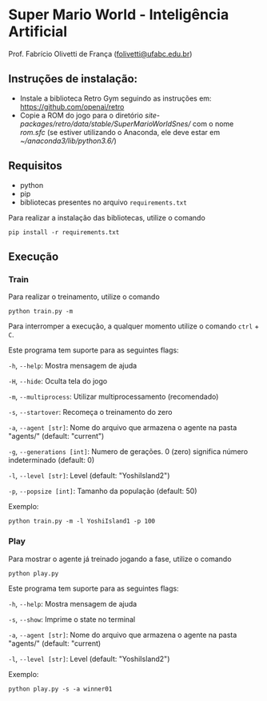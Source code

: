 # Super Mario World - Inteligência Artificial

Prof. Fabrício Olivetti de França (folivetti@ufabc.edu.br)

## Instruções de instalação:

- Instale a biblioteca Retro Gym seguindo as instruções em: https://github.com/openai/retro
- Copie a ROM do jogo para o diretório *site-packages/retro/data/stable/SuperMarioWorldSnes/* com o nome *rom.sfc* (se estiver utilizando o Anaconda, ele deve
estar em *~/anaconda3/lib/python3.6/*)

## Requisitos

- python
- pip
- bibliotecas presentes no arquivo `requirements.txt`

Para realizar a instalação das bibliotecas, utilize o comando

`pip install -r requirements.txt`


## Execução

### Train

Para realizar o treinamento, utilize o comando

`python train.py -m`  

Para interromper a execução, a qualquer momento utilize o comando `ctrl` + `C`.  

Este programa tem suporte para as seguintes flags:

`-h`, `--help`: 
    Mostra mensagem de ajuda  

`-H`, `--hide`: 
    Oculta tela do jogo  

`-m`, `--multiprocess`: 
    Utilizar multiprocessamento (recomendado)  

`-s`, `--startover`: 
    Recomeça o treinamento do zero  

`-a`, `--agent [str]`: 
    Nome do arquivo que armazena o agente na pasta "agents/" (default: "current")

`-g`, `--generations [int]`: 
    Numero de gerações. 0 (zero) significa número indeterminado (default: 0)  

`-l`, `--level [str]`: 
    Level (default: "YoshiIsland2")  

`-p`, `--popsize [int]`: 
    Tamanho da população (default: 50)  

Exemplo:

`python train.py -m -l YoshiIsland1 -p 100`


### Play

Para mostrar o agente já treinado jogando a fase, utilize o comando

`python play.py`

Este programa tem suporte para as seguintes flags:

`-h`, `--help`: 
    Mostra mensagem de ajuda  

`-s`, `--show`: 
    Imprime o state no terminal  

`-a`, `--agent [str]`: 
    Nome do arquivo que armazena o agente na pasta "agents/" (default: "current)  

`-l`, `--level [str]`: 
    Level  (default: "YoshiIsland2")  

Exemplo:

`python play.py -s -a winner01`
